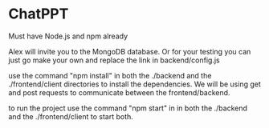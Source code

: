 # ChatPPT

Must have Node.js and npm already

Alex will invite you to the MongoDB database. Or for your testing you can just go make your own and replace the link in backend/config.js

use the command "npm install" in both the ./backend and the ./frontend/client directories to install the dependencies. We will be using get and post requests to communicate between the frontend/backend.

to run the project use the command "npm start" in in both the ./backend and the ./frontend/client to start both.

